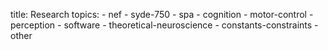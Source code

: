title: Research
topics:
    - nef
    - syde-750
    - spa
    - cognition
    - motor-control
    - perception
    - software
    - theoretical-neuroscience
    - constants-constraints
    - other
